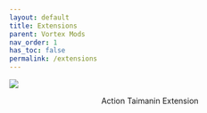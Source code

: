 ```yaml
---
layout: default
title: Extensions
parent: Vortex Mods
nav_order: 1
has_toc: false
permalink: /extensions
---
```


<div class="card">
  <a href="https://www.nexusmods.com/site/mods/546" target="_blank">
    <img src="https://staticdelivery.nexusmods.com/mods/2295/images/headers/546_1746338251.jpg" class="banner"></a>
  <div class="container">
    <p style="text-align:center" class="text-delta">Action Taimanin Extension</p>
  </div>
</div>